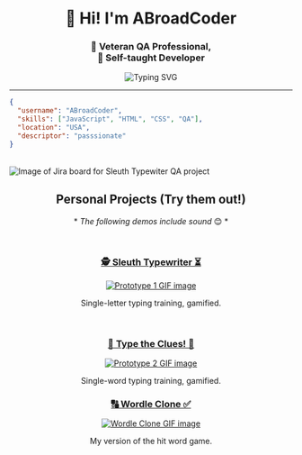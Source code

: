 <h1 align="center">👋 Hi! I'm ABroadCoder</h1>
<h3 align="center">📝 Veteran QA Professional,<br>🚀 Self-taught Developer</h3>

<p align="center">
  <img src="https://readme-typing-svg.herokuapp.com?font=Fira+Code&size=18&pause=1000&color=36BCF7&center=true&vCenter=true&width=435&lines=Thanks+for+stopping+by!;Building+smart+%26+fun+applications...;...and+learning+every+day!" alt="Typing SVG" />
</p>

---

```json
{
  "username": "ABroadCoder",
  "skills": ["JavaScript", "HTML", "CSS", "QA"],
  "location": "USA",
  "descriptor": "passsionate"
}
```

<br>

<img src="https://github.com/user-attachments/assets/b5908e3e-2888-484d-aede-b99a7a650baf" alt="Image of Jira board for Sleuth Typewiter QA project">

<h2 align="center">Personal Projects (Try them out!)</h2>

<p align="center">* <em>The following demos include sound</em> 😊 *</p>

<br>

<h3 align="center">
<a href="https://abroadcoder.github.io/typingGame-prototype1/">🕵️ Sleuth Typewriter ⏳</a>
</h3>

<p align="center">
  <a href="https://abroadcoder.github.io/typingGame-prototype1/">
  <img src="https://github.com/user-attachments/assets/339f8a74-2bd7-4900-857a-e4a84240f8d8" alt="Prototype 1 GIF image" />
  </a>
</p>

<p align="center">Single-letter typing training, gamified.</p>

<br>

<h3 align="center">
<a href="https://abroadcoder.github.io/typingGame-prototype2/">🔎 Type the Clues! 🔦</a>
</h3>

<p align="center">
  <a href="https://abroadcoder.github.io/typingGame-prototype2/">
  <img src="https://github.com/user-attachments/assets/6efaee20-443e-4107-8699-545907b8cff0" alt="Prototype 2 GIF image" />
  </a>
</p>

<p align="center">Single-word typing training, gamified.</p>

<h3 align="center">
<a href="https://abroadcoder.github.io/wordle-clone/">🔠 Wordle Clone ✅</a>
</h3>

<p align="center">
  <a href="https://abroadcoder.github.io/wordle-clone/">
  <img src="https://github.com/user-attachments/assets/d54da113-e27a-4351-acf5-9f5e4f4aed4f" alt="Wordle Clone GIF image" />
  </a>
</p>

<p align="center">My version of the hit word game.</p>





